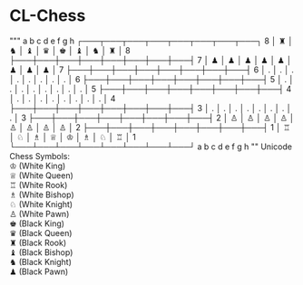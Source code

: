 # CL-Chess
"""
   a   b   c   d   e   f   g   h
  ┌───┬───┬───┬───┬───┬───┬───┬───┐
8 │ ♜ │ ♞ │ ♝ │ ♛ │ ♚ │ ♝ │ ♞ │ ♜ │ 8
  ├───┼───┼───┼───┼───┼───┼───┼───┤
7 │ ♟ │ ♟ │ ♟ │ ♟ │ ♟ │ ♟ │ ♟ │ ♟ │ 7
  ├───┼───┼───┼───┼───┼───┼───┼───┤
6 │ . │ . │ . │ . │ . │ . │ . │ . │ 6
  ├───┼───┼───┼───┼───┼───┼───┼───┤
5 │ . │ . │ . │ . │ . │ . │ . │ . │ 5
  ├───┼───┼───┼───┼───┼───┼───┼───┤
4 │ . │ . │ . │ . │ . │ . │ . │ . │ 4
  ├───┼───┼───┼───┼───┼───┼───┼───┤
3 │ . │ . │ . │ . │ . │ . │ . │ . │ 3
  ├───┼───┼───┼───┼───┼───┼───┼───┤
2 │ ♙ │ ♙ │ ♙ │ ♙ │ ♙ │ ♙ │ ♙ │ ♙ │ 2
  ├───┼───┼───┼───┼───┼───┼───┼───┤
1 │ ♖ │ ♘ │ ♗ │ ♕ │ ♔ │ ♗ │ ♘ │ ♖ │ 1
  └───┴───┴───┴───┴───┴───┴───┴───┘
   a   b   c   d   e   f   g   h
""
Unicode Chess Symbols:<br/>
♔ (White King)<br/>
♕ (White Queen)<br/>
♖ (White Rook)<br/>
♗ (White Bishop)<br/>
♘ (White Knight)<br/>
♙ (White Pawn)<br/>
♚ (Black King)<br/>
♛ (Black Queen)<br/>
♜ (Black Rook)<br/>
♝ (Black Bishop)<br/>
♞ (Black Knight)<br/>
♟ (Black Pawn)<br/>

